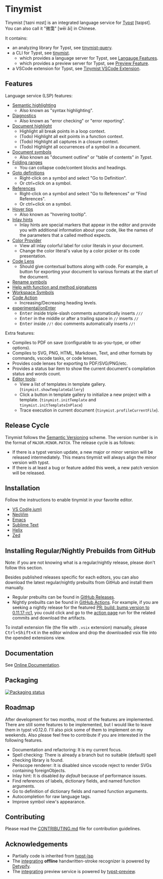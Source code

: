 <!-- This file is generated by scripts/link-docs.mjs from docs/tinymist/introduction.typ. Do not edit manually. -->
# Tinymist

Tinymist [ˈtaɪni mɪst] is an integrated language service for [Typst](https://typst.app/) [taɪpst]. You can also call it "微霭" [wēi ǎi] in Chinese.

It contains:
- an analyzing library for Typst, see [tinymist-query](https://github.com/Myriad-Dreamin/tinymist/tree/main/crates/tinymist-query).
- a CLI for Typst, see [tinymist](https://github.com/Myriad-Dreamin/tinymist/tree/main/crates/tinymist/).
  - which provides a language server for Typst, see [Langauge Features](https://myriad-dreamin.github.io/tinymist//feature/language.html).
  - which provides a preview server for Typst, see [Preview Feature](https://myriad-dreamin.github.io/tinymist//feature/preview.html).
- a VSCode extension for Typst, see [Tinymist VSCode Extension](https://github.com/Myriad-Dreamin/tinymist/tree/main/editors/vscode/).

## Features

Language service (LSP) features:

- [Semantic highlighting](https://code.visualstudio.com/api/language-extensions/semantic-highlight-guide)
  - Also known as "syntax highlighting".
- [Diagnostics](https://code.visualstudio.com/api/language-extensions/programmatic-language-features#provide-diagnostics)
  - Also known as "error checking" or "error reporting".
- [Document highlight](https://code.visualstudio.com/api/language-extensions/programmatic-language-features#highlight-all-occurrences-of-a-symbol-in-a-document)
  - Highlight all break points in a loop context.
  - (Todo) Highlight all exit points in a function context.
  - (Todo) Highlight all captures in a closure context.
  - (Todo) Highlight all occurrences of a symbol in a document.
- [Document symbols](https://code.visualstudio.com/docs/getstarted/userinterface#_outline-view)
  - Also known as "document outline" or "table of contents" _in Typst_.
- [Folding ranges](https://burkeholland.gitbook.io/vs-code-can-do-that/exercise-3-navigation-and-refactoring/folding-sections)
  - You can collapse code/content blocks and headings.
- [Goto definitions](https://code.visualstudio.com/api/language-extensions/programmatic-language-features#show-definitions-of-a-symbol)
  - Right-click on a symbol and select "Go to Definition".
  - Or ctrl+click on a symbol.
- [References](https://code.visualstudio.com/api/language-extensions/programmatic-language-features#find-all-references-to-a-symbol)
  - Right-click on a symbol and select "Go to References" or "Find References".
  - Or ctrl+click on a symbol.
- [Hover tips](https://code.visualstudio.com/api/language-extensions/programmatic-language-features#show-hovers)
  - Also known as "hovering tooltip".
- [Inlay hints](https://www.jetbrains.com/help/idea/inlay-hints.html)
  - Inlay hints are special markers that appear in the editor and provide you with additional information about your code, like the names of the parameters that a called method expects.
- [Color Provider](https://code.visualstudio.com/api/language-extensions/programmatic-language-features#show-color-decorators)
  - View all inlay colorful label for color literals in your document.
  - Change the color literal's value by a color picker or its code presentation.
- [Code Lens](https://code.visualstudio.com/blogs/2017/02/12/code-lens-roundup)
  - Should give contextual buttons along with code. For example, a button for exporting your document to various formats at the start of the document.
- [Rename symbols](https://code.visualstudio.com/api/language-extensions/programmatic-language-features#rename-symbols)
- [Help with function and method signatures](https://code.visualstudio.com/api/language-extensions/programmatic-language-features#help-with-function-and-method-signatures)
- [Workspace Symbols](https://code.visualstudio.com/api/language-extensions/programmatic-language-features#show-all-symbol-definitions-in-folder)
- [Code Action](https://learn.microsoft.com/en-us/dynamics365/business-central/dev-itpro/developer/devenv-code-actions)
  - Increasing/Decreasing heading levels.
- [experimental/onEnter](https://github.com/rust-lang/rust-analyzer/blob/master/docs/dev/lsp-extensions.md#on-enter)
  - <kbd>Enter</kbd> inside triple-slash comments automatically inserts `///`
  - <kbd>Enter</kbd> in the middle or after a trailing space in `//` inserts `//`
  - <kbd>Enter</kbd> inside `//!` doc comments automatically inserts `//!`

Extra features:

- Compiles to PDF on save (configurable to as-you-type, or other options).
- Compiles to SVG, PNG, HTML, Markdown, Text, and other formats by commands, vscode tasks, or code lenses.
- Provides code lenses for exporting to PDF/SVG/PNG/etc.
- Provides a status bar item to show the current document's compilation status and words count.
- [Editor tools](https://github.com/Myriad-Dreamin/tinymist/tree/main/tools/editor-tools):
  - View a list of templates in template gallery. (`tinymist.showTemplateGallery`)
  - Click a button in template gallery to initialize a new project with a template. (`tinymist.initTemplate` and `tinymist.initTemplateInPlace`)
  - Trace execution in current document (`tinymist.profileCurrentFile`).

## Release Cycle

Tinymist follows the [Semantic Versioning](https://semver.org/) scheme. The version number is in the format of `MAJOR.MINOR.PATCH`. The release cycle is as follows:
- If there is a typst version update, a new major or minor version will be released intermediately. This means tinymist will always align the minor version with typst.
- If there is at least a bug or feature added this week, a new patch version will be released.

## Installation

Follow the instructions to enable tinymist in your favorite editor.
- [VS Cod(e,ium)](https://myriad-dreamin.github.io/tinymist//frontend/vscode.html)
- [NeoVim](https://myriad-dreamin.github.io/tinymist//frontend/neovim.html)
- [Emacs](https://myriad-dreamin.github.io/tinymist//frontend/emacs.html)
- [Sublime Text](https://myriad-dreamin.github.io/tinymist//frontend/sublime-text.html)
- [Helix](https://myriad-dreamin.github.io/tinymist//frontend/helix.html)
- [Zed](https://myriad-dreamin.github.io/tinymist//frontend/zed.html)

## Installing Regular/Nightly Prebuilds from GitHub

Note: if you are not knowing what is a regular/nightly release, please don't follow this section.

Besides published releases specific for each editors, you can also download the latest regular/nightly prebuilts from GitHub and install them manually.

- Regular prebuilts can be found in [GitHub Releases](https://github.com/Myriad-Dreamin/tinymist/releases).
- Nightly prebuilts can be found in [GitHub Actions](https://github.com/Myriad-Dreamin/tinymist/actions). For example, if you are seeking a nightly release for the featured [PR: build: bump version to 0.11.17-rc1](https://github.com/Myriad-Dreamin/tinymist/pull/468), you could click and go to the [action page](https://github.com/Myriad-Dreamin/tinymist/actions/runs/10120639466) run for the related commits and download the artifacts.

To install extension file (the file with `.vsix` extension) manually, please <kbd>Ctrl+Shift+X</kbd> in the editor window and drop the downloaded vsix file into the opended extensions view.

## Documentation

See [Online Documentation](https://myriad-dreamin.github.io/tinymist/).

## Packaging

[![Packaging status](https://repology.org/badge/vertical-allrepos/tinymist.svg)](https://repology.org/project/tinymist/versions)

## Roadmap

After development for two months, most of the features are implemented. There are still some features to be implemented, but I would like to leave them in typst v0.12.0. I'll also pick some of them to implement on my weekends. Also please feel free to contribute if you are interested in the following features.

- Documentation and refactoring: It is my current focus.
- Spell checking: There is already a branch but no suitable (default) spell checking library is found.
- Periscope renderer: It is disabled since vscode reject to render SVGs containing foreignObjects.
- Inlay hint: It is disabled _by default_ because of performance issues.
- Find references of labels, dictionary fields, and named function arguments.
- Go to definition of dictionary fields and named function arguments.
- Autocompletion for raw language tags.
- Improve symbol view's appearance.

## Contributing

Please read the [CONTRIBUTING.md](CONTRIBUTING.md) file for contribution guidelines.

## Acknowledgements

- Partially code is inherited from [typst-lsp](https://github.com/nvarner/typst-lsp)
- The [integrating](https://github.com/Myriad-Dreamin/tinymist/tree/main/editors/vscode#symbol-view) **offline** handwritten-stroke recognizer is powered by [Detypify](https://detypify.quarticcat.com/).
- The [integrating](https://github.com/Myriad-Dreamin/tinymist/tree/main/editors/vscode#preview) preview service is powered by [typst-preview](https://github.com/Enter-tainer/typst-preview).
